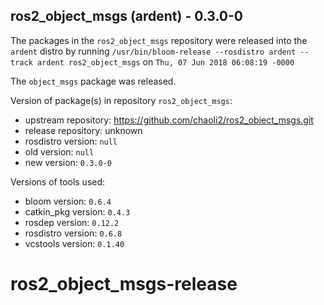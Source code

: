 ## ros2_object_msgs (ardent) - 0.3.0-0

The packages in the `ros2_object_msgs` repository were released into the `ardent` distro by running `/usr/bin/bloom-release --rosdistro ardent --track ardent ros2_object_msgs` on `Thu, 07 Jun 2018 06:08:19 -0000`

The `object_msgs` package was released.

Version of package(s) in repository `ros2_object_msgs`:

- upstream repository: https://github.com/chaoli2/ros2_object_msgs.git
- release repository: unknown
- rosdistro version: `null`
- old version: `null`
- new version: `0.3.0-0`

Versions of tools used:

- bloom version: `0.6.4`
- catkin_pkg version: `0.4.3`
- rosdep version: `0.12.2`
- rosdistro version: `0.6.8`
- vcstools version: `0.1.40`


# ros2_object_msgs-release